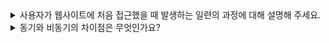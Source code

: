 <details>
<summary> 
사용자가 웹사이트에 처음 접근했을 때 발생하는 일련의 과정에 대해 설명해 주세요.
</summary>

🔗 질문 링크: [사용자가 웹사이트에 처음 접근했을 때 발생하는 일련의 과정에 대해 설명해 주세요.](https://www.maeil-mail.kr/question/89)

✅ 답변 내용:
<pre>
  모르겠는데여
  (사실 어떤 관점에서 설명해야될 지 막막하긴 했다)
</pre>

✨ 질문에 대한 보충 학습 내용:
<pre>
  블로그로 째자
</pre>

👀 참고 링크:

[[매일메일CS]사용자가 웹사이트에 처음 접근했을 때 과정들](https://velog.io/@kiteof_park/%EB%A7%A4%EC%9D%BC%EB%A9%94%EC%9D%BCCS-%EC%82%AC%EC%9A%A9%EC%9E%90%EA%B0%80-%EC%9B%B9-%EC%82%AC%EC%9D%B4%ED%8A%B8%EC%97%90-%EC%B2%98%EC%9D%8C-%EC%A0%91%EA%B7%BC%ED%96%88%EC%9D%84-%EB%95%8C-%EA%B3%BC%EC%A0%95%EB%93%A4-6na85mp4)
</details>

<details>
<summary> 
동기와 비동기의 차이점은 무엇인가요?
</summary>

🔗 질문 링크: [동기와 비동기의 차이점은 무엇인가요?](https://www.maeil-mail.kr/question/77)

✅ 답변 내용:
<pre>
  동기: 요청한 작업 완료를 대기
  비동기: 요청한 작업의 완료 여부와 관계없이 다음 작업을 수행
</pre>

💡 꼬리 질문1: 블로킹과 동기는 어떤 차이가 있나요? 
<pre>
  어찌저찌 답변한 것같은데 명확한 설명은 아니었던 것 같다
</pre>

💡 꼬리 질문2: 스프링에서 비동기 처리는 어떻게 하며 무엇을 주의해야 하나요?
<pre>
  몰라요
</pre>

✨ 질문에 대한 보충 학습 내용:  
- [x] **1. 동기와 비동기**
<pre>
  동기와 비동기는 작업의 처리 방식과 흐름 제어 방식을 구분하는 개념
  함수 호출, 네트워크 요청, I/O 처리 등에서 사용

  1. 동기(Synchronous)
  - 작업을 순차적으로 처리
  - 이전 작업이 끝나야 다음 작업 시작 가능
  - 함수/작업을 호출하면 그 결과가 반환될 때까지 기다림
  - CPU 연산, 내부 메서드 호출 등의 빠른 작업에서 사용
  - 동기 방식은 ❗순차적❗이 핵심

  2. 비동기(Asynchronous)
  - 작업을 요청해두고, 결과가 준비되면 나중에 처리
  - 작업을 대기하지 않고 다음 코드를 즉시 실행
  - 결과는 콜백, Promise, async/await 등으로 처리
  - 파일 읽기, 네트워크 요청, DB쿼리 등 I/O 중심 작업
</pre>

- [x] **2. 블로킹과 동기**
<pre>
  동기/비동기 → 작업 요청 후 응답을 기다리는 방식인지 여부, 코드 흐름 관점
  블로킹/논블로킹 → 스레드가 작업이 끝날 때까지 멈추는지 여부, 스레드 관점

  1. 블로킹(Blocking) : 작업이 끝날 때까지 스레드가 멈춰있음(CPU가 Idle한 상태, 놀고있음!)
  2. 논블로킹(Non-Blocking) : 작업이 끝나도 스레드는 다른 작업을 수행 가능
  ❗ 즉, 블로킹/논블로킹은 스레드 자원 사용 여부에 대한 개념

  따라서 블로킹과 동기의 차이점은
  동기는 "언제 다음 코드로 넘어가느냐"의 문제,
  블로킹은 "기다리는 동안 자원이 쉬느냐/일하느냐"의 문제
</pre>

- [x] **3. 스프링에서의 비동기 처리**
<pre>
  지금까지 개발을 하면서 어떤 기능을 비동기로 처리한 경험이 많지 않기 때문에,
  여기서 자세히 학습하기보다는 개발을 진행하면서 블로그에 작성하는 게 좋을 것 같다.

  대략적으로 정리하자면,
  - Spring MVC에서는 @Async 어노테이션을 사용해 비동기 처리를 수행
  - 비동기 작업의 반환값이 필요한 경우, CompletableFuture를 사용
  - 스레드 풀 설정이 중요
  - 프록시 기반 .. . . ..예외가 전팢되지 않음 .. . . .등
</pre>

👀 참고 링크:  
[갓인파의 동기/비동기, 블로킹/논블로킹](https://inpa.tistory.com/entry/%F0%9F%91%A9%E2%80%8D%F0%9F%92%BB-%EB%8F%99%EA%B8%B0%EB%B9%84%EB%8F%99%EA%B8%B0-%EB%B8%94%EB%A1%9C%ED%82%B9%EB%85%BC%EB%B8%94%EB%A1%9C%ED%82%B9-%EA%B0%9C%EB%85%90-%EC%A0%95%EB%A6%AC)
</details>
